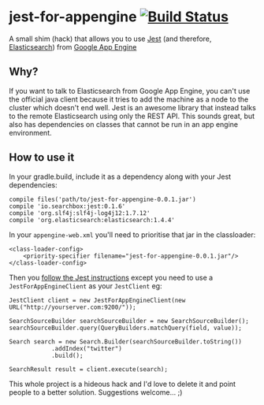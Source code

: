 # jest-for-appengine [![Build Status](https://travis-ci.org/CameraForensics/jest-for-appengine.svg?branch=master)](https://travis-ci.org/CameraForensics/jest-for-appengine)
A small shim (hack) that allows you to use [Jest](https://github.com/searchbox-io/Jest) (and therefore, [Elasticsearch](https://www.elastic.co/products/elasticsearch)) from [Google App Engine](https://cloud.google.com/appengine/docs)

## Why?
If you want to talk to Elasticsearch from Google App Engine, you can't use the official java client because it tries to add the machine as a node to the cluster which doesn't end well. Jest is an awesome library that instead talks to the remote Elasticsearch using only the REST API. This sounds great, but also has dependencies on classes that cannot be run in an app engine environment.

## How to use it
In your gradle.build, include it as a dependency along with your Jest dependencies:

    compile files('path/to/jest-for-appengine-0.0.1.jar')
    compile 'io.searchbox:jest:0.1.6'
    compile 'org.slf4j:slf4j-log4j12:1.7.12'
    compile 'org.elasticsearch:elasticsearch:1.4.4'
    
In your `appengine-web.xml` you'll need to prioritise that jar in the classloader:

    <class-loader-config>
        <priority-specifier filename="jest-for-appengine-0.0.1.jar"/>
    </class-loader-config>
    

Then you [follow the Jest instructions](https://github.com/searchbox-io/Jest/tree/master/jest) except you need to use a `JestForAppEngineClient` as your `JestClient` eg:

    JestClient client = new JestForAppEngineClient(new URL("http://yourserver.com:9200/"));

    SearchSourceBuilder searchSourceBuilder = new SearchSourceBuilder();
    searchSourceBuilder.query(QueryBuilders.matchQuery(field, value));

    Search search = new Search.Builder(searchSourceBuilder.toString())
                .addIndex("twitter")
                .build();

    SearchResult result = client.execute(search);
    
This whole project is a hideous hack and I'd love to delete it and point people to a better solution. Suggestions welcome... ;)
